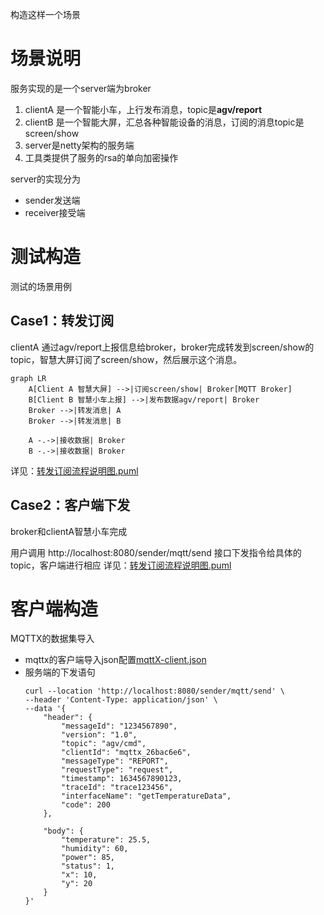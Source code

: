 构造这样一个场景

# 场景说明

服务实现的是一个server端为broker

1. clientA 是一个智能小车，上行发布消息，topic是**agv/report**
2. clientB 是一个智能大屏，汇总各种智能设备的消息，订阅的消息topic是screen/show
3. server是netty架构的服务端
4. 工具类提供了服务的rsa的单向加密操作

server的实现分为

- sender发送端
- receiver接受端

# 测试构造

测试的场景用例

## Case1：转发订阅

clientA 通过agv/report上报信息给broker，broker完成转发到screen/show的topic，智慧大屏订阅了screen/show，然后展示这个消息。

```mermaid
graph LR
    A[Client A 智慧大屏] -->|订阅screen/show| Broker[MQTT Broker]
    B[Client B 智慧小车上报] -->|发布数据agv/report| Broker
    Broker -->|转发消息| A
    Broker -->|转发消息| B

    A -.->|接收数据| Broker
    B -.->|接收数据| Broker

```

详见：[转发订阅流程说明图.puml](%E8%BD%AC%E5%8F%91%E8%AE%A2%E9%98%85%E6%B5%81%E7%A8%8B%E8%AF%B4%E6%98%8E%E5%9B%BE.puml)



## Case2：客户端下发

broker和clientA智慧小车完成

用户调用 http://localhost:8080/sender/mqtt/send 接口下发指令给具体的topic，客户端进行相应
详见：[转发订阅流程说明图.puml](%E8%BD%AC%E5%8F%91%E8%AE%A2%E9%98%85%E6%B5%81%E7%A8%8B%E8%AF%B4%E6%98%8E%E5%9B%BE.puml)



# 客户端构造

MQTTX的数据集导入

- mqttx的客户端导入json配置[mqttX-client.json](说明/mqttX-client.json)
- 服务端的下发语句
  ``````shell
  curl --location 'http://localhost:8080/sender/mqtt/send' \
  --header 'Content-Type: application/json' \
  --data '{
      "header": {
          "messageId": "1234567890",
          "version": "1.0",
          "topic": "agv/cmd",
          "clientId": "mqttx_26bac6e6",
          "messageType": "REPORT",
          "requestType": "request",
          "timestamp": 1634567890123,
          "traceId": "trace123456",
          "interfaceName": "getTemperatureData",
          "code": 200
      },
      
      "body": {
          "temperature": 25.5,
          "humidity": 60,
          "power": 85,
          "status": 1,
          "x": 10,
          "y": 20
      }
  }'



